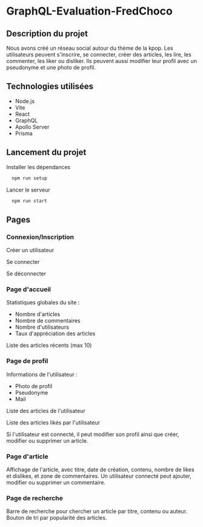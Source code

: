 # GraphQL-Evaluation-FredChoco

## Description du projet
Nous avons créé un réseau social autour du thème de la kpop. 
Les utilisateurs peuvent s'inscrire, se connecter, créer des articles, les lire,
les commenter, les liker ou disliker. Ils peuvent aussi modifier leur profil avec un
pseudonyme et une photo de profil.

## Technologies utilisées
- Node.js
- Vite
- React
- GraphQL
- Apollo Server
- Prisma

## Lancement du projet
Installer les dépendances

```bash
  npm run setup
```

Lancer le serveur

```bash
  npm run start
```

## Pages
### Connexion/Inscription
Créer un utilisateur

Se connecter

Se déconnecter


### Page d'accueil
Statistiques globales du site :
- Nombre d'articles
- Nombre de commentaires
- Nombre d'utilisateurs
- Taux d'appréciation des articles

Liste des articles récents (max 10)

### Page de profil
Informations de l'utilisateur :
- Photo de profil
- Pseudonyme
- Mail

Liste des articles de l'utilisateur

Liste des articles likés par l'utilisateur

Si l'utilisateur est connecté, il peut modifier son profil ainsi que créer, modifier ou supprimer un article.

### Page d'article
Affichage de l'article, avec titre, date de création, contenu, nombre de likes et dislikes, et zone de commentaires.
Un utilisateur connecté peut ajouter, modifier ou supprimer un commentaire.

### Page de recherche
Barre de recherche pour chercher un article par titre, contenu ou auteur.
Bouton de tri par popularité des articles.